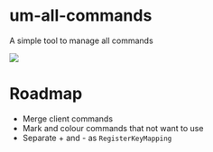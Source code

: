 # um-all-commands
A simple tool to manage all commands

<img src="https://cdn.discordapp.com/attachments/1131278508413427732/1142604154552991836/image.png">

# Roadmap
* Merge client commands
* Mark and colour commands that not want to use
* Separate + and - as ``RegisterKeyMapping``  
